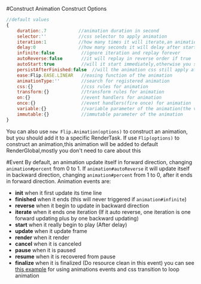 #Construct
Animation Construct Options
```` javascript
//default values
{
    duration:.7            //animation duration in second
    selector:''            //css selector to apply animation
    iteration:1            //how many times it will iterate,an animation will not delay since the second iteration
    delay:0                //how many seconds it will delay after starts
    infinite:false          //ignore iteration and replay forever
    autoReverse:false       //it will replay in reverse order if true
    autoStart:true          //will it start immediately,otherwise you should call Animation#start()
    persistAfterFinished:false  //will the animation css still apply after it ends
    ease:Flip.EASE.LINEAR   //easing function of the animation
    animationType:''        //search for registered animation
    css:{}                  //css rules for animation
    transform:{}            //transform rules for animation
    on:{}                   //event handlers for animation
    once:{}                 //event handlers(fire once) for animation
    variable:{}             //variable parameter of the animation(the value update with animation#percent in every frame)
    immutable:{}            //immutable parameter of the animation
}
````
You can also use `new Flip.Animation(options)` to construct an animation, but you should add it to a specific RenderTask.
If use `Flip(options)` to construct an animation,this animation will be added to default RenderGlobal,mostly you don't need to care about this

#Event
By default, an animation update itself in forward direction, changing `animation#percent` from 0 to 1.
If `animation#autoReverse` it will update itself in backward direction, changing `animation#percent` from 1 to 0, after it ends in forward direction.
Animation events are:
* **init**          when it first update its time line
* **finished**      when it ends (this will never triggered if `animation#infinite`)
* **reverse**       when it begin to update in backward direction
* **iterate**       when it ends one iteration (If it auto reverse, one iteration is one forward updating plus by one backward updating)
* **start**         when it really begin to play (After delay)
* **update**        when it update frame
* **render**        when it render
* **cancel**        when it is canceled
* **pause**         when it is paused
* **resume**        when it is recovered from pause
* **finalize**      when it is finalized (Do resource clean in this event)
you can see [this example](../demo/rotate-ring.html) for using animations events and css transition to loop animation

